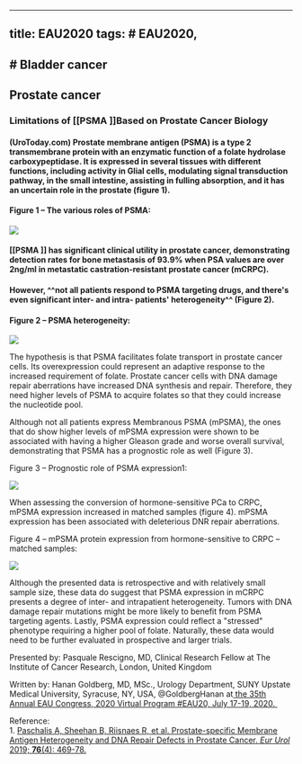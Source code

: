 
---
title: EAU2020
tags: # EAU2020, 
---
## # Bladder cancer
## Prostate cancer
### Limitations of [[PSMA ]]Based on Prostate Cancer Biology
#### <!--StartFragment-->(UroToday.com) Prostate membrane antigen (PSMA) is a type 2 transmembrane protein with an enzymatic function of a folate hydrolase carboxypeptidase. It is expressed in several tissues with different functions, including activity in Glial cells, modulating signal transduction pathway, in the small intestine, assisting in fulling absorption, and it has an uncertain role in the prostate (figure 1).
#### Figure 1 – The various roles of PSMA:

![](https://www.urotoday.com/images/EAU2020_Rescigno_1.png)
#### [[PSMA ]] has significant clinical utility in prostate cancer, demonstrating detection rates for bone metastasis of 93.9% when PSA values are over 2ng/ml in metastatic castration-resistant prostate cancer (mCRPC).
#### However, ^^not all patients respond to PSMA targeting drugs, and there's even significant inter- and intra- patients' heterogeneity^^ (Figure 2).
#### Figure 2 – PSMA heterogeneity:
![](https://www.urotoday.com/images/EAU2020_Rescigno_2.png)

The hypothesis is that PSMA facilitates folate transport in prostate cancer cells. Its overexpression could represent an adaptive response to the increased requirement of folate. Prostate cancer cells with DNA damage repair aberrations have increased DNA synthesis and repair. Therefore, they need higher levels of PSMA to acquire folates so that they could increase the nucleotide pool.

Although not all patients express Membranous PSMA (mPSMA), the ones that do show higher levels of mPSMA expression were shown to be associated with having a higher Gleason grade and worse overall survival, demonstrating that PSMA has a prognostic role as well (Figure 3).

Figure 3 – Prognostic role of PSMA expression1:

![](https://www.urotoday.com/images/EAU2020_Rescigno_3.png)

When assessing the conversion of hormone-sensitive PCa to CRPC, mPSMA expression increased in matched samples (figure 4). mPSMA expression has been associated with deleterious DNR repair aberrations.

Figure 4 – mPSMA protein expression from hormone-sensitive to CRPC – matched samples:

![](https://www.urotoday.com/images/EAU2020_Rescigno_4.png)

  
Although the presented data is retrospective and with relatively small sample size, these data do suggest that PSMA expression in mCRPC presents a degree of inter- and intrapatient heterogeneity. Tumors with DNA damage repair mutations might be more likely to benefit from PSMA targeting agents. Lastly, PSMA expression could reflect a "stressed" phenotype requiring a higher pool of folate. Naturally, these data would need to be further evaluated in prospective and larger trials.

Presented by: Pasquale Rescigno, MD, Clinical Research Fellow at The Institute of Cancer Research, London, United Kingdom

Written by: Hanan Goldberg, MD, MSc., Urology Department, SUNY Upstate Medical University, Syracuse, NY, USA, @GoldbergHanan at[ the 35th Annual EAU Congress, 2020 Virtual Program #EAU20, July 17-19, 2020.   
](https://www.urotoday.com/conference-highlights/eau-2020.html)

Reference:  
1\. [Paschalis A, Sheehan B, Riisnaes R, et al. Prostate-specific Membrane Antigen Heterogeneity and DNA Repair Defects in Prostate Cancer. _Eur Urol_ 2019; **76**(4): 469-78.](https://www.urotoday.com/recent-abstracts/urologic-oncology/prostate-cancer/114309-prostate-specific-membrane-antigen-heterogeneity-and-dna-repair-defects-in-prostate-cancer.html)<!--EndFragment-->
## 
## 
